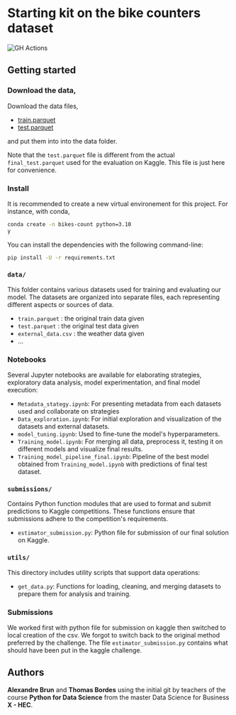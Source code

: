# Starting kit on the bike counters dataset

![GH Actions](https://github.com/ramp-kits/bike_counters/actions/workflows/main.yml/badge.svg)

## Getting started

### Download the data,

Download the data files,
 - [train.parquet](https://github.com/ramp-kits/bike_counters/releases/download/v0.1.0/train.parquet)
 - [test.parquet](https://github.com/ramp-kits/bike_counters/releases/download/v0.1.0/test.parquet)

and put them into into the data folder.

Note that the `test.parquet` file is different from the actual `final_test.parquet` used for the evaluation on Kaggle. This file is just here for convenience.

### Install

It is recommended to create a new virtual environement for this project. For instance, with conda,
```bash
conda create -n bikes-count python=3.10
y
```

You can install the dependencies with the following command-line:

```bash
pip install -U -r requirements.txt
```


### `data/`
This folder contains various datasets used for training and evaluating our model. The datasets are organized into separate files, each representing different aspects or sources of data.
- `train.parquet` : the original train data given
- `test.parquet` : the original test data given
- `external_data.csv` : the weather data given
- ...

### Notebooks
Several Jupyter notebooks are available for elaborating strategies, exploratory data analysis, model experimentation, and final model execution:
- `Metadata_stategy.ipynb`: For presenting metadata from each datasets used and collaborate on strategies
- `Data_exploration.ipynb`: For initial exploration and visualization of the datasets and external datasets.
- `model_tuning.ipynb`: Used to fine-tune the model's hyperparameters.
- `Training_model.ipynb`: For merging all data, preprocess it, testing it on different models and visualize final results.
- `Training_model_pipeline_final.ipynb`: Pipeline of the best model obtained from `Training_model.ipynb` with predictions of final test dataset.

### `submissions/`
Contains Python function modules that are used to format and submit predictions to Kaggle competitions. These functions ensure that submissions adhere to the competition's requirements.
- `estimator_submission.py`: Python file for submission of our final solution on Kaggle.

### `utils/`
This directory includes utility scripts that support data operations:
- `get_data.py`: Functions for loading, cleaning, and merging datasets to prepare them for analysis and training.


### Submissions

We worked first with python file for submission on kaggle then switched to local creation of the csv. We forgot to switch back to the original method preferred by the challenge. The file `estimator_submission.py` contains what should have been put in the kaggle challenge.

## Authors

**Alexandre Brun** and **Thomas Bordes** using the initial git by teachers of the course **Python for Data Science** from the master Data Science for Business **X - HEC**.


